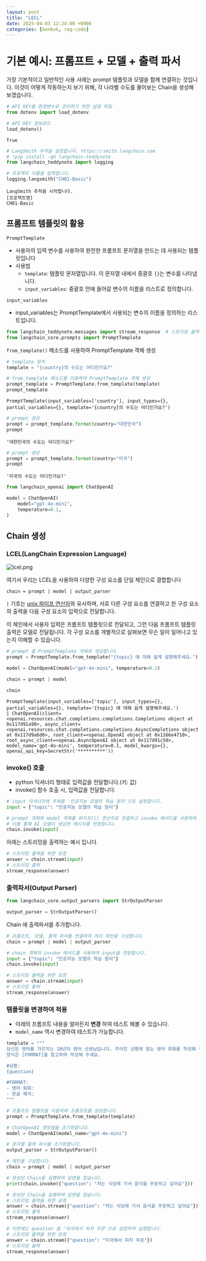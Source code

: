 ```yaml
---
layout: post
title: "LECL"
date: 2025-04-03 12:24:00 +0900
categories: [konkuk, rag-code]
---
```


# 기본 예시: 프롬프트 + 모델 + 출력 파서

가장 기본적이고 일반적인 사용 사례는 prompt 템플릿과 모델을 함께 연결하는 것입니다. 이것이 어떻게 작동하는지 보기 위해, 각 나라별 수도를 물어보는 Chain을 생성해 보겠습니다.



```python
# API KEY를 환경변수로 관리하기 위한 설정 파일
from dotenv import load_dotenv

# API KEY 정보로드
load_dotenv()
```




    True




```python
# LangSmith 추적을 설정합니다. https://smith.langchain.com
# !pip install -qU langchain-teddynote
from langchain_teddynote import logging

# 프로젝트 이름을 입력합니다.
logging.langsmith("CH01-Basic")
```

    LangSmith 추적을 시작합니다.
    [프로젝트명]
    CH01-Basic


## 프롬프트 템플릿의 활용

`PromptTemplate`

- 사용자의 입력 변수를 사용하여 완전한 프롬프트 문자열을 만드는 데 사용되는 템플릿입니다
- 사용법
  - `template`: 템플릿 문자열입니다. 이 문자열 내에서 중괄호 `{}`는 변수를 나타냅니다.
  - `input_variables`: 중괄호 안에 들어갈 변수의 이름을 리스트로 정의합니다.

`input_variables`

- input_variables는 PromptTemplate에서 사용되는 변수의 이름을 정의하는 리스트입니다.


```python
from langchain_teddynote.messages import stream_response  # 스트리밍 출력
from langchain_core.prompts import PromptTemplate
```

`from_template()` 메소드를 사용하여 PromptTemplate 객체 생성



```python
# template 정의
template = "{country}의 수도는 어디인가요?"

# from_template 메소드를 이용하여 PromptTemplate 객체 생성
prompt_template = PromptTemplate.from_template(template)
prompt_template
```




    PromptTemplate(input_variables=['country'], input_types={}, partial_variables={}, template='{country}의 수도는 어디인가요?')




```python
# prompt 생성
prompt = prompt_template.format(country="대한민국")
prompt
```




    '대한민국의 수도는 어디인가요?'




```python
# prompt 생성
prompt = prompt_template.format(country="미국")
prompt
```




    '미국의 수도는 어디인가요?'




```python
from langchain_openai import ChatOpenAI

model = ChatOpenAI(
    model="gpt-4o-mini",
    temperature=0.1,
)
```

## Chain 생성

### LCEL(LangChain Expression Language)

![lcel.png](.assets/images/mustree/lcel.png)

여기서 우리는 LCEL을 사용하여 다양한 구성 요소를 단일 체인으로 결합합니다

```
chain = prompt | model | output_parser
```

`|` 기호는 [unix 파이프 연산자](<https://en.wikipedia.org/wiki/Pipeline_(Unix)>)와 유사하며, 서로 다른 구성 요소를 연결하고 한 구성 요소의 출력을 다음 구성 요소의 입력으로 전달합니다.

이 체인에서 사용자 입력은 프롬프트 템플릿으로 전달되고, 그런 다음 프롬프트 템플릿 출력은 모델로 전달됩니다. 각 구성 요소를 개별적으로 살펴보면 무슨 일이 일어나고 있는지 이해할 수 있습니다.



```python
# prompt 를 PromptTemplate 객체로 생성합니다.
prompt = PromptTemplate.from_template("{topic} 에 대해 쉽게 설명해주세요.")

model = ChatOpenAI(model="gpt-4o-mini", temperature=0.1)

chain = prompt | model
```


```python
chain
```




    PromptTemplate(input_variables=['topic'], input_types={}, partial_variables={}, template='{topic} 에 대해 쉽게 설명해주세요.')
    | ChatOpenAI(client=<openai.resources.chat.completions.completions.Completions object at 0x117d91a90>, async_client=<openai.resources.chat.completions.completions.AsyncCompletions object at 0x117d9a6d0>, root_client=<openai.OpenAI object at 0x1166e4710>, root_async_client=<openai.AsyncOpenAI object at 0x117d91c50>, model_name='gpt-4o-mini', temperature=0.1, model_kwargs={}, openai_api_key=SecretStr('**********'))



### invoke() 호출

- python 딕셔너리 형태로 입력값을 전달합니다.(키: 값)
- invoke() 함수 호출 시, 입력값을 전달합니다.


```python
# input 딕셔너리에 주제를 '인공지능 모델의 학습 원리'으로 설정합니다.
input = {"topic": "인공지능 모델의 학습 원리"}
```


```python
# prompt 객체와 model 객체를 파이프(|) 연산자로 연결하고 invoke 메서드를 사용하여 input을 전달합니다.
# 이를 통해 AI 모델이 생성한 메시지를 반환합니다.
chain.invoke(input)
```

아래는 스트리밍을 출력하는 예시 입니다.


```python
# 스트리밍 출력을 위한 요청
answer = chain.stream(input)
# 스트리밍 출력
stream_response(answer)
```

### 출력파서(Output Parser)



```python
from langchain_core.output_parsers import StrOutputParser

output_parser = StrOutputParser()
```

Chain 에 출력파서를 추가합니다.


```python
# 프롬프트, 모델, 출력 파서를 연결하여 처리 체인을 구성합니다.
chain = prompt | model | output_parser
```


```python
# chain 객체의 invoke 메서드를 사용하여 input을 전달합니다.
input = {"topic": "인공지능 모델의 학습 원리"}
chain.invoke(input)
```


```python
# 스트리밍 출력을 위한 요청
answer = chain.stream(input)
# 스트리밍 출력
stream_response(answer)
```

### 템플릿을 변경하여 적용

- 아래의 프롬프트 내용을 얼마든지 **변경** 하여 테스트 해볼 수 있습니다.
- `model_name` 역시 변경하여 테스트가 가능합니다.


```python
template = """
당신은 영어를 가르치는 10년차 영어 선생님입니다. 주어진 상황에 맞는 영어 회화를 작성해 주세요.
양식은 [FORMAT]을 참고하여 작성해 주세요.

#상황:
{question}

#FORMAT:
- 영어 회화:
- 한글 해석:
"""

# 프롬프트 템플릿을 이용하여 프롬프트를 생성합니다.
prompt = PromptTemplate.from_template(template)

# ChatOpenAI 챗모델을 초기화합니다.
model = ChatOpenAI(model_name="gpt-4o-mini")

# 문자열 출력 파서를 초기화합니다.
output_parser = StrOutputParser()
```


```python
# 체인을 구성합니다.
chain = prompt | model | output_parser
```


```python
# 완성된 Chain을 실행하여 답변을 얻습니다.
print(chain.invoke({"question": "저는 식당에 가서 음식을 주문하고 싶어요"}))
```


```python
# 완성된 Chain을 실행하여 답변을 얻습니다.
# 스트리밍 출력을 위한 요청
answer = chain.stream({"question": "저는 식당에 가서 음식을 주문하고 싶어요"})
# 스트리밍 출력
stream_response(answer)
```


```python
# 이번에는 question 을 '미국에서 피자 주문'으로 설정하여 실행합니다.
# 스트리밍 출력을 위한 요청
answer = chain.stream({"question": "미국에서 피자 주문"})
# 스트리밍 출력
stream_response(answer)
```
